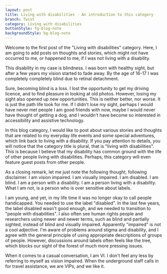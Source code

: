 ```yaml
---
layout: post
title: Living with disabilities - An introduction to this category
branch: Twist
category: Living with disabilities
buttonStyle: fg-blog-note
backgroundStyle: bg-blog-note
---
```


Welcome to the first post of the "Living with disabilities" category. Here, I am going to add posts on thoughts and stories, which might not have occurred to me, or happened to me, if I was not living with a disability.

This disability in my case is blindness. I was born with healthy sight, but after a few years my vision started to fade away. By the age of 16-17 I was completely completely blind due to retinal detachment.

Sure, becoming blind is a loss. I lost the opportunity to get my driving licence, and to find pleasure in looking at old photos. However, losing my sight also opened up new opportunities. This is neither better, nor worse. It is just the path life took for me. If I didn't lose my sight, perhaps I would have never met people I am good friends with now, maybe I would never have thought of getting a dog, and I wouldn't have become so interested in accessibility and assistive technology.

In this blog category, I would like to post about various stories and thoughts that are related to my everyday life events and some special adventures, which link back to living with a disability. If you pay attention to details, you will notice that the category title is plural, that is "living with disabilities". This is because I believe that my disability has common ground with the life of other people living with disabilities. Perhaps, this category will even feature guest posts from other people.

As a closing remark, let me just note the following thought, following disclaimer. I am vision impaired. I am visually impaired. I am disabled. I am blind. I am a person with a disability. I am a person living with a disability. What I am not, is a person who is over sensitive about labels.

I am young, and yet, in my life time it was no longer okay to call people handicapped. You needed to use the label "disabled". In the last few years, the label disabled wasn't good enough, and we needed to transition to "people with disabilities". I also often see human rights people and researchers using newer and newer terms, such as blind and partially sighted, instead of blind and visually impaired. Apparently "impaired" is not a cool adjective. I'm aware of problems around stigma and disability, and I agree with the general principle of using appropriate descriptions of groups of people. However, discussions around labels often feels like the tree, which blocks our sight of the forest of much more pressing issues.

When it comes to a casual conversation, I am VI. I don't feel any less by referring to myself as vision impaired. When the underground staff calls in for travel assistance, we are VIPs, and we like it.